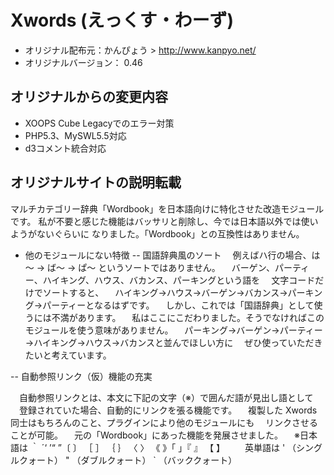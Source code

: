 # Xwords (えっくす・わーず)
- オリジナル配布元：かんぴょう > http://www.kanpyo.net/
- オリジナルバージョン： 0.46

## オリジナルからの変更内容
- XOOPS Cube Legacyでのエラー対策
- PHP5.3、MySWL5.5対応
- d3コメント統合対応

## オリジナルサイトの説明転載
マルチカテゴリー辞典「Wordbook」を日本語向けに特化させた改造モジュールです。
私が不要と感じた機能はバッサリと削除し、今では日本語以外では使いようがないぐらいに
なりました。「Wordbook」との互換性はありません。

- 他のモジュールにない特徴
-- 国語辞典風のソート
　例えばハ行の場合、は～ → ば～ → ぱ～ というソートではありません。
　バーゲン、パーティー、ハイキング、ハウス、バカンス、パーキングという語を
　文字コードだけでソートすると、
　ハイキング→ハウス→バーゲン→バカンス→パーキング→パーティーとなるはずです。
　しかし、これでは「国語辞典」として使うには不満があります。
　私はここにこだわりました。そうでなければこのモジュールを使う意味がありません。
　パーキング→バーゲン→パーティー→ハイキング→ハウス→バカンスと並んでほしい方に
　ぜひ使っていただきたいと考えています。

-- 自動参照リンク（仮）機能の充実

　自動参照リンクとは、本文に下記の文字（※）で囲んだ語が見出し語として
　登録されていた場合、自動的にリンクを張る機能です。
　複製した Xwords 同士はもちろんのこと、プラグインにより他のモジュールにも
　リンクさせることが可能。
　元の「Wordbook」にあった機能を発展させました。
　※日本語は ｀ ´‘ ’“ ”〔 〕 ［ ］ ｛ ｝ 〈 〉 《 》「 」『 』 【 】
　　英単語は ' （シングルクォート） " （ダブルクォート） ` （バッククォート）

